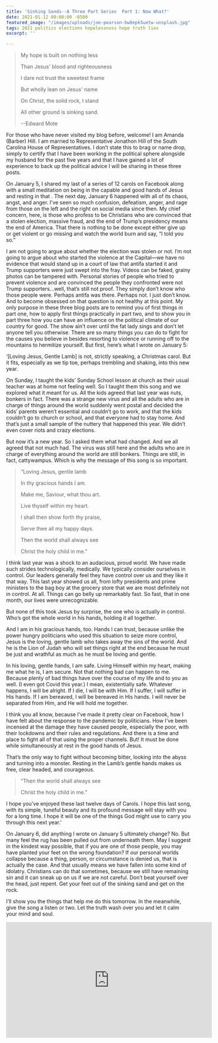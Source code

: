 ```yaml
---
title: 'Sinking Sands--A Three Part Series  Part 1: Now What?'
date: 2021-01-12 00:00:00 -0500
featured_image: "/images/uploads/joe-pearson-bw8epk5uetw-unsplash.jpg"
tags: 2021 politics elections hopelessness hope truth lies
excerpt: ''

---
```

> My hope is built on nothing less 
>
> Than Jesus' blood and righteousness
>
> I dare not trust the sweetest frame
>
> But wholly lean on Jesus' name
>
> On Christ, the solid rock, I stand
>
> All other ground is sinking sand.
>
> \--Edward Mote

For those who have never visited my blog before, welcome! I am Amanda (Barber) Hill. I am married to Representative Jonathon Hill of the South Carolina House of Representatives. I don’t state this to brag or name drop, simply to certify that I have been working in the political sphere alongside my husband for the past five years and that I have gained a lot of experience to back up the political advice I will be sharing in these three posts.

On January 5, I shared my last of a series of 12 carols on Facebook along with a small meditation on being in the capable and good hands of Jesus and resting in that . The next day, January 6 happened with all of its chaos, angst, and anger. I’ve seen so much confusion, defeatism, anger, and rage from those on the left and the right on social media since then. My chief concern, here, is those who profess to be Christians who are convinced that a stolen election, massive fraud, and the end of Trump’s presidency means the end of America. That there is nothing to be done except either give up or get violent or go missing and watch the world burn and say, “I told you so.”

I am not going to argue about whether the election was stolen or not. I’m not going to argue about who started the violence at the Capital—we have no evidence that would stand up in a court of law that antifa started it and Trump supporters were just swept into the fray. Videos can be faked, grainy photos can be tampered with. Personal stories of people who tried to prevent violence and are convinced the people they confronted were not Trump supporters…well, that’s still not proof. They simply don’t know who those people were. Perhaps antifa was there. Perhaps not. I just don’t know. And to become obsessed on that question is not healthy at this point. My only purpose in these three blog posts are to remind you of first things in part one, how to apply first things practically in part two, and to show you in part three how you can have an influence on the political climate of our country for good. The show ain’t over until the fat lady sings and don’t let anyone tell you otherwise. There are so many things you can do to fight for the causes you believe in besides resorting to violence or running off to the mountains to hermitize yourself. But first, here’s what I wrote on January 5:

‘\[Loving Jesus, Gentle Lamb\] is not, strictly speaking, a Christmas carol. But it fits, especially as we tip toe, perhaps trembling and shaking, into this new year.

On Sunday, I taught the kids’ Sunday School lesson at church as their usual teacher was at home not feeling well. So I taught them this song and we explored what it meant for us. All the kids agreed that last year was nuts, bonkers in fact. There was a strange new virus and all the adults who are in charge of things around the world suddenly went postal and decided the kids’ parents weren’t essential and couldn’t go to work, and that the kids couldn’t go to church or school, and that everyone had to stay home. And that’s just a small sample of the nuttery that happened this year. We didn’t even cover riots and crazy elections.

But now it’s a new year. So I asked them what had changed. And we all agreed that not much had. The virus was still here and the adults who are in charge of everything around the world are still bonkers. Things are still, in fact, cattywampus. Which is why the message of this song is so important.

> “Loving Jesus, gentle lamb
>
> In thy gracious hands I am.
>
> Make me, Saviour, what thou art.
>
> Live thyself within my heart.
>
> I shall then show forth thy praise,
>
> Serve thee all my happy days.
>
> Then the world shall always see
>
> Christ the holy child in me.”

I think last year was a shock to an audacious, proud world. We have made such strides technologically, medically. We typically consider ourselves in control. Our leaders generally feel they have control over us and they like it that way. This last year showed us all, from lofty presidents and prime ministers to the bag boy at the grocery store that we are most definitely not in control. At all. Things can go belly up remarkably fast. So fast, that in one month, our lives were unrecognizable.

But none of this took Jesus by surprise, the one who is actually in control. Who’s got the whole world in his hands, holding it all together.

And I am in his gracious hands, too. Hands I can trust, because unlike the power hungry politicians who used this situation to seize more control, Jesus is the loving, gentle lamb who takes away the sins of the world. And he is the Lion of Judah who will set things right at the end because he must be just and wrathful as much as he must be loving and gentle.

In his loving, gentle hands, I am safe. Living Himself within my heart, making me what he is, I am secure. Not that nothing bad can happen to me. Because plenty of bad things have over the course of my life and to you as well. (I even got Covid this year.) I mean, existentially safe. Whatever happens, I will be alright. If I die, I will be with Him. If I suffer, I will suffer in His hands. If I am bereaved, I will be bereaved in His hands. I will never be separated from Him, and He will hold me together.

I think you all know, because I’ve made it pretty clear on Facebook, how I have felt about the response to the pandemic by politicians. How I’ve been incensed at the damage they have caused people, especially the poor, with their lockdowns and their rules and regulations. And there is a time and place to fight all of that using the proper channels. But! It must be done while simultaneously at rest in the good hands of Jesus.

That’s the only way to fight without becoming bitter, looking into the abyss and turning into a monster. Resting in the Lamb’s gentle hands makes us free, clear headed, and courageous.

> “Then the world shall always see
>
> Christ the holy child in me.”

I hope you’ve enjoyed these last twelve days of Carols. I hope this last song, with its simple, tuneful beauty and its profound message will stay with you for a long time. I hope it will be one of the things God might use to carry you through this next year.’

On January 6, did anything I wrote on January 5 ultimately change? No. But many feel the rug has been pulled out from underneath them. May I suggest in the kindest way possible, that if you are one of those people, you may have planted your feet on the wrong foundation? If our personal worlds collapse because a thing, person, or circumstance is denied us, that is actually the case. And that usually means we have fallen into some kind of idolatry. Christians can do that sometimes, because we still have remaining sin and it can sneak up on us if we are not careful. Don’t beat yourself over the head, just repent. Get your feet out of the sinking sand and get on the rock.

I’ll show you the things that help me do this tomorrow. In the meanwhile, give the song a listen or two. Let the truth wash over you and let it calm your mind and soul.

<iframe width="560" height="315" src="https://www.youtube.com/embed/MouSJbPO9Vs" frameborder="0" allow="accelerometer; autoplay; clipboard-write; encrypted-media; gyroscope; picture-in-picture" allowfullscreen></iframe>